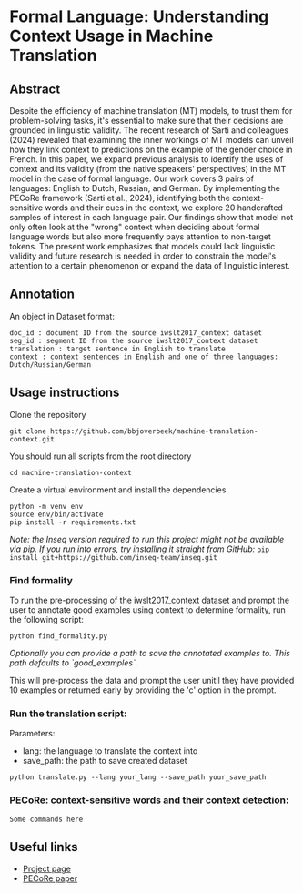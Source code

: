 # Formal Language: Understanding Context Usage in Machine Translation

## Abstract

Despite the efficiency of machine translation (MT) models, to trust them for problem-solving tasks, it's essential to make sure that their decisions are grounded in linguistic validity. The recent research of Sarti and colleagues (2024) revealed that examining the inner workings of MT models can unveil how they link context to predictions on the example of the gender choice in French. In this paper, we expand previous analysis to identify the uses of context and its validity (from the native speakers' perspectives) in the MT model in the case of formal language. Our work covers 3 pairs of languages: English to Dutch, Russian, and German. By implementing the PECoRe framework (Sarti et al., 2024), identifying both the context-sensitive words and their cues in the context, we explore 20 handcrafted samples of interest in each language pair. Our findings show that model not only often look at the "wrong" context when deciding about formal language words but also more frequently pays attention to non-target tokens. The present work emphasizes that models could lack linguistic validity and future research is needed in order to constrain the model's attention to a certain phenomenon or expand the data of linguistic interest.

## Annotation

An object in Dataset format:

```
doc_id : document ID from the source iwslt2017_context dataset
seg_id : segment ID from the source iwslt2017_context dataset
translation : target sentence in English to translate
context : context sentences in English and one of three languages: Dutch/Russian/German
```

## Usage instructions

Clone the repository

```
git clone https://github.com/bbjoverbeek/machine-translation-context.git
```

You should run all scripts from the root directory

```
cd machine-translation-context
```

Create a virtual environment and install the dependencies

```
python -m venv env
source env/bin/activate
pip install -r requirements.txt
```

_Note: the Inseq version required to run this project might not be available via pip. If you run into errors, try installing it straight from GitHub:_ `pip install git+https://github.com/inseq-team/inseq.git`

### Find formality

To run the pre-processing of the iwslt2017_context dataset and prompt the user to annotate good examples using context to determine formality, run the following script:

```
python find_formality.py
```

_Optionally you can provide a path to save the annotated examples to. This path defaults to \`good_examples\`._

This will pre-process the data and prompt the user unitil they have provided 10 examples or returned early by providing the 'c' option in the prompt.

### Run the translation script:

Parameters:

- lang: the language to translate the context into
- save_path: the path to save created dataset

```
python translate.py --lang your_lang --save_path your_save_path
```

### PECoRe: context-sensitive words and their context detection:

```
Some commands here
```

## Useful links

- [Project page](https://sites.google.com/rug.nl/ik-nlp-2024/projects-description/understanding-context-usage-in-machine-translation?authuser=0)
- [PECoRe paper](https://arxiv.org/abs/2310.01188)
